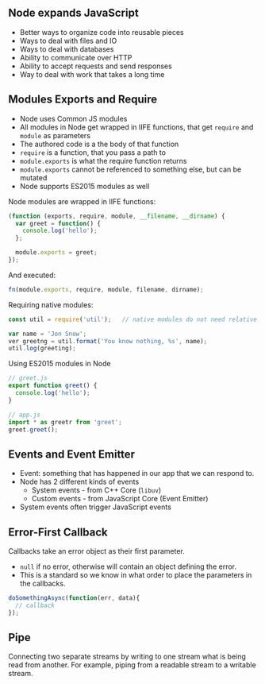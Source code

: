 ﻿## Node expands JavaScript

- Better ways to organize code into reusable pieces
- Ways to deal with files and IO
- Ways to deal with databases
- Ability to communicate over HTTP
- Ability to accept requests and send responses
- Way to deal with work that takes a long time


## Modules Exports and Require

- Node uses Common JS modules
- All modules in Node get wrapped in IIFE functions, that get `require` and `module` as parameters
- The authored code is a the body of that function
- `require` is a function, that you pass a path to
- `module.exports` is what the require function returns
- `module.exports` cannot be referenced to something else, but can be mutated
- Node supports ES2015 modules as well


Node modules are wrapped in IIFE functions:

```javascript
(function (exports, require, module, __filename, __dirname) {
  var greet = function() {
    console.log('hello');
  };

  module.exports = greet;
});
```

And executed:

```javascript
fn(module.exports, require, module, filename, dirname);
```

Requiring native modules:

```javascript
const util = require('util');   // native modules do not need relative path

var name = 'Jon Snow';
ver greetng = util.format('You know nothing, %s', name);
util.log(greeting);
```

Using ES2015 modules in Node

```javascript
// greet.js
export function greet() {
  console.log('hello');
}

// app.js
import * as greetr from 'greet';
greet.greet();
```


## Events and Event Emitter

- Event: something that has happened in our app that we can respond to.
- Node has 2 different kinds of events
  - System events - from C++ Core (`libuv`)
  - Custom events - from JavaScript Core (Event Emitter)
- System events often trigger JavaScript events



## Error-First Callback

Callbacks take an error object as their first parameter.

- `null` if no error, otherwise will contain an object defining the error.
- This is a standard so we know in what order to place the parameters in the callbacks.

```javascript
doSomethingAsync(function(err, data){
  // callback
});
```


## Pipe

Connecting two separate streams by writing to one stream what is being read from another. For example, piping from a readable stream to a writable stream.
